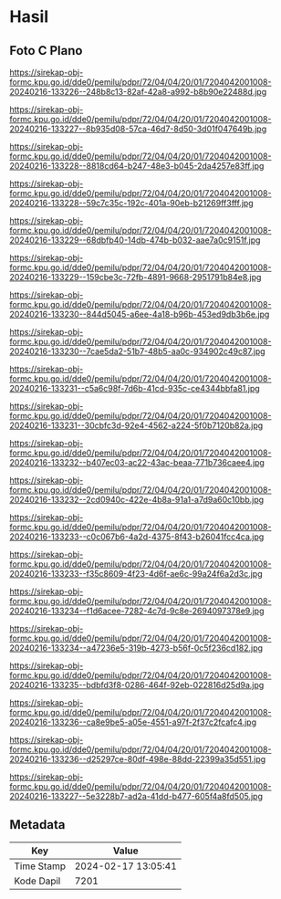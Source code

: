 # Hasil

## Foto C Plano

https://sirekap-obj-formc.kpu.go.id/dde0/pemilu/pdpr/72/04/04/20/01/7204042001008-20240216-133226--248b8c13-82af-42a8-a992-b8b90e22488d.jpg

https://sirekap-obj-formc.kpu.go.id/dde0/pemilu/pdpr/72/04/04/20/01/7204042001008-20240216-133227--8b935d08-57ca-46d7-8d50-3d01f047649b.jpg

https://sirekap-obj-formc.kpu.go.id/dde0/pemilu/pdpr/72/04/04/20/01/7204042001008-20240216-133228--8818cd64-b247-48e3-b045-2da4257e83ff.jpg

https://sirekap-obj-formc.kpu.go.id/dde0/pemilu/pdpr/72/04/04/20/01/7204042001008-20240216-133228--59c7c35c-192c-401a-90eb-b21269ff3fff.jpg

https://sirekap-obj-formc.kpu.go.id/dde0/pemilu/pdpr/72/04/04/20/01/7204042001008-20240216-133229--68dbfb40-14db-474b-b032-aae7a0c9151f.jpg

https://sirekap-obj-formc.kpu.go.id/dde0/pemilu/pdpr/72/04/04/20/01/7204042001008-20240216-133229--159cbe3c-72fb-4891-9668-2951791b84e8.jpg

https://sirekap-obj-formc.kpu.go.id/dde0/pemilu/pdpr/72/04/04/20/01/7204042001008-20240216-133230--844d5045-a6ee-4a18-b96b-453ed9db3b6e.jpg

https://sirekap-obj-formc.kpu.go.id/dde0/pemilu/pdpr/72/04/04/20/01/7204042001008-20240216-133230--7cae5da2-51b7-48b5-aa0c-934902c49c87.jpg

https://sirekap-obj-formc.kpu.go.id/dde0/pemilu/pdpr/72/04/04/20/01/7204042001008-20240216-133231--c5a6c98f-7d6b-41cd-935c-ce4344bbfa81.jpg

https://sirekap-obj-formc.kpu.go.id/dde0/pemilu/pdpr/72/04/04/20/01/7204042001008-20240216-133231--30cbfc3d-92e4-4562-a224-5f0b7120b82a.jpg

https://sirekap-obj-formc.kpu.go.id/dde0/pemilu/pdpr/72/04/04/20/01/7204042001008-20240216-133232--b407ec03-ac22-43ac-beaa-771b736caee4.jpg

https://sirekap-obj-formc.kpu.go.id/dde0/pemilu/pdpr/72/04/04/20/01/7204042001008-20240216-133232--2cd0940c-422e-4b8a-91a1-a7d9a60c10bb.jpg

https://sirekap-obj-formc.kpu.go.id/dde0/pemilu/pdpr/72/04/04/20/01/7204042001008-20240216-133233--c0c067b6-4a2d-4375-8f43-b26041fcc4ca.jpg

https://sirekap-obj-formc.kpu.go.id/dde0/pemilu/pdpr/72/04/04/20/01/7204042001008-20240216-133233--f35c8609-4f23-4d6f-ae6c-99a24f6a2d3c.jpg

https://sirekap-obj-formc.kpu.go.id/dde0/pemilu/pdpr/72/04/04/20/01/7204042001008-20240216-133234--f1d6acee-7282-4c7d-9c8e-2694097378e9.jpg

https://sirekap-obj-formc.kpu.go.id/dde0/pemilu/pdpr/72/04/04/20/01/7204042001008-20240216-133234--a47236e5-319b-4273-b56f-0c5f236cd182.jpg

https://sirekap-obj-formc.kpu.go.id/dde0/pemilu/pdpr/72/04/04/20/01/7204042001008-20240216-133235--bdbfd3f8-0286-464f-92eb-022816d25d9a.jpg

https://sirekap-obj-formc.kpu.go.id/dde0/pemilu/pdpr/72/04/04/20/01/7204042001008-20240216-133236--ca8e9be5-a05e-4551-a97f-2f37c2fcafc4.jpg

https://sirekap-obj-formc.kpu.go.id/dde0/pemilu/pdpr/72/04/04/20/01/7204042001008-20240216-133236--d25297ce-80df-498e-88dd-22399a35d551.jpg

https://sirekap-obj-formc.kpu.go.id/dde0/pemilu/pdpr/72/04/04/20/01/7204042001008-20240216-133227--5e3228b7-ad2a-41dd-b477-605f4a8fd505.jpg


## Metadata

| Key        | Value               |
| ---------- | ------------------- |
| Time Stamp | 2024-02-17 13:05:41 |
| Kode Dapil | 7201                |



